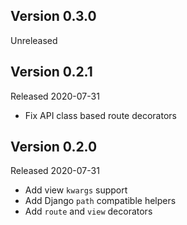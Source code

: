 Version 0.3.0
-------------

Unreleased

Version 0.2.1
-------------

Released 2020-07-31

- Fix API class based route decorators

Version 0.2.0
-------------

Released 2020-07-31

- Add view `kwargs` support
- Add Django `path` compatible helpers
- Add `route` and `view` decorators
